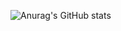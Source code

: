 ![Anurag's GitHub stats](https://github-readme-stats.vercel.app/api?schepach=anuraghazra&hide=contribs,prs)
